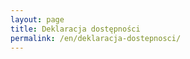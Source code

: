 ```yaml
---
layout: page
title: Deklaracja dostępności
permalink: /en/deklaracja-dostepnosci/
---
```


<script>
  window.location.href = 'https://sdg.gov.pl';
</script>
